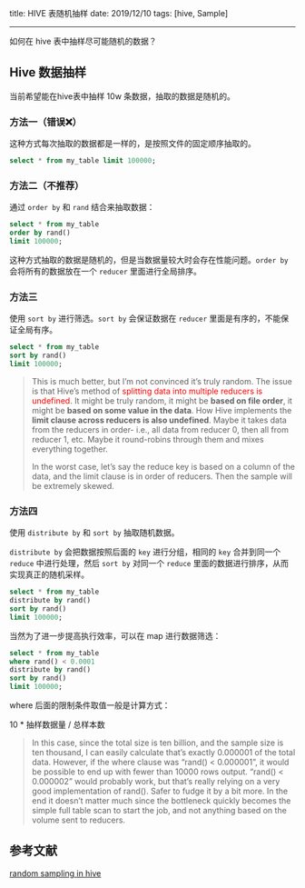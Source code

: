 title: HIVE 表随机抽样
date: 2019/12/10
tags: [hive, Sample]

-------
如何在 hive 表中抽样尽可能随机的数据？
<!-- more -->
## Hive 数据抽样

当前希望能在hive表中抽样 10w 条数据，抽取的数据是随机的。

### 方法一（错误❌）

这种方式每次抽取的数据都是一样的，是按照文件的固定顺序抽取的。

```sql
select * from my_table limit 100000;
```

### 方法二（不推荐）

通过 `order by` 和 `rand` 结合来抽取数据：

```sql
select * from my_table
order by rand()
limit 100000;
```

这种方式抽取的数据是随机的，但是当数据量较大时会存在性能问题。`order by` 会将所有的数据放在一个 `reducer` 里面进行全局排序。

### 方法三

使用 `sort by` 进行筛选。`sort by` 会保证数据在 `reducer` 里面是有序的，不能保证全局有序。

```sql
select * from my_table
sort by rand()
limit 100000;
```

> This is much better, but I’m not convinced it’s truly random. The issue is that Hive’s method of <font color=red>splitting data into multiple reducers is undefined</font>. It might be truly random, it might be **based on file order**, it might be **based on some value in the data**. How Hive implements the **limit clause across reducers is also undefined**. Maybe it takes data from the reducers in order- i.e., all data from reducer 0, then all from reducer 1, etc. Maybe it round-robins through them and mixes everything together.
>
> In the worst case, let’s say the reduce key is based on a column of the data, and the limit clause is in order of reducers. Then the sample will be extremely skewed.



### 方法四

使用 `distribute by` 和 `sort by` 抽取随机数据。

`distribute by` 会把数据按照后面的 `key` 进行分组，相同的 `key` 合并到同一个 `reduce` 中进行处理，然后 `sort by` 对同一个 `reduce` 里面的数据进行排序，从而实现真正的随机采样。

```sql
select * from my_table
distribute by rand()
sort by rand()
limit 100000;
```

当然为了进一步提高执行效率，可以在 map 进行数据筛选：

```sql
select * from my_table
where rand() < 0.0001
distribute by rand()
sort by rand()
limit 100000;
```

where 后面的限制条件取值一般是计算方式：

10 * 抽样数据量 / 总样本数

> In this case, since the total size is ten billion, and the sample size is ten thousand, I can easily calculate that’s exactly 0.000001 of the total data. However, if the where clause was “rand() < 0.000001”, it would be possible to end up with fewer than 10000 rows output. “rand() < 0.000002” would probably work, but that’s really relying on a very good implementation of rand(). Safer to fudge it by a bit more. In the end it doesn’t matter much since the bottleneck quickly becomes the simple full table scan to start the job, and not anything based on the volume sent to reducers.



## 参考文献

[random sampling in hive](http://www.joefkelley.com/736/)



